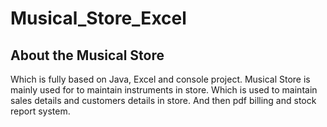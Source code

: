 # Musical_Store_Excel
## About the Musical Store 
Which is fully based on Java, Excel and console project. Musical Store is mainly used for to maintain instruments in store.
Which is used to maintain sales details and customers details in store. And then pdf billing and stock report system.

